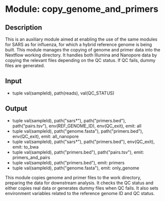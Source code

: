 # Module: copy_genome_and_primers

## Description  
This is an auxiliary module aimed at enabling the use of the same modules for SARS as for influenza, for which a hybrid reference genome is being built. This module manages the copying of genome and primer data into the Nextflow working directory. It handles both Illumina and Nanopore data by copying the relevant files depending on the QC status. If QC fails, dummy files are generated.

## Input  
* tuple val(sampleId), path(reads), val(QC_STATUS)

## Output  
* tuple val(sampleId), path("sars*"), path("primers.bed"), path("pairs.tsv"), env(REF_GENOME_ID), env(QC_exit), emit: all  
* tuple val(sampleId), path("genome.fasta"), path("primers.bed"), env(QC_exit), emit: all_nanopore  
* tuple val(sampleId), path("sars*"), path("primers.bed"), env(QC_exit), emit: to_bwa  
* tuple val(sampleId), path("primers.bed"), path("pairs.tsv"), emit: primers_and_pairs  
* tuple val(sampleId), path("primers.bed"), emit: primers  
* tuple val(sampleId), path("genome.fasta"), emit: only_genome

This module copies genome and primer files to the work directory, preparing the data for downstream analysis. It checks the QC status and either copies real data or generates dummy files when QC fails. It also sets environment variables related to the reference genome ID and QC status.
